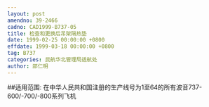 ```yaml
---
layout: post
amendno: 39-2466
cadno: CAD1999-B737-05
title: 检查和更换后吊架隔热垫
date: 1999-02-25 00:00:00 +0800
effdate: 1999-03-18 00:00:00 +0800
tag: B737
categories: 民航华北管理局适航处
author: 邵仁明
---
```


##适用范围:
在中华人民共和国注册的生产线号为1至64的所有波音737-600/-700/-800系列飞机

